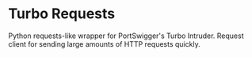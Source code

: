 # Turbo Requests
Python requests-like wrapper for PortSwigger's Turbo Intruder. Request client for sending large amounts of HTTP requests quickly.
